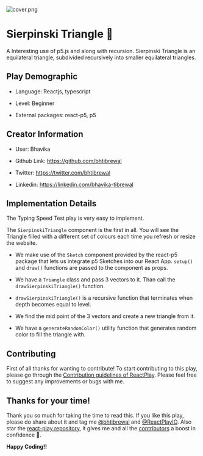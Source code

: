 ![cover.png](https://user-images.githubusercontent.com/42600164/196524485-41c1fb84-29c4-4aed-880b-a5efac07ec58.png)

# Sierpinski Triangle 🔺

A Interesting use of p5.js and along with recursion. Sierpinski Triangle is an equilateral triangle, subdivided recursively into smaller equilateral triangles.

## Play Demographic

- Language: Reactjs, typescript

- Level: Beginner

- External packages: react-p5, p5
## Creator Information

- User: Bhavika

- Github Link: https://github.com/bhtibrewal

- Twitter: https://twitter.com/bhtibrewal

- Linkedin: https://linkedin.com/bhavika-tibrewal

## Implementation Details
The Typing Speed Test play is very easy to implement.

The `SierpinskiTriangle` component is the first in all. You will see the Triangle filled with a different set of colours each time you refresh or resize the website.

- We make use of the `Sketch` component provided by the react-p5 package that lets us integrate p5 Sketches into our React App. `setup()` and `draw()` functions are passed to the component as props.

- We have a `Triangle` class and pass 3 vectors to it. Than call the `drawSierpinskiTriangle()` function.

- `drawSierpinskiTriangle()` is a recursive function that terminates when depth becomes equal to level.

- We find the mid point of the 3 vectors and create a new triangle from it.

- We have a `generateRandomColor()` utility function that generates random color to fill the triangle with.


## Contributing

First of all thanks for wanting to contribute! To start contributing to this play, please go through the [Contribution guidelines of ReactPlay](https://github.com/reactplay/react-play/blob/main/CONTRIBUTING.md). Please feel free to suggest any improvements or bugs with me.

## Thanks for your time!

Thank you so much for taking the time to read this. If you like this play, please do share about it and tag me [@bhtibrewal](https://twitter.com/bhtibrewal) and [@ReactPlayIO](https://twitter.com/ReactPlayIO). Also star the [react-play repository](https://github.com/reactplay/react-play), it gives me and all the [contributors](https://github.com/reactplay/react-play#contributors-) a boost in confidence 🤩.

**Happy Coding!!**
